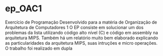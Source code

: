 # ep_OAC1
Exercício de Programação Desenvolvido para a matéria de Organização de Arquitetura de Computadores 1
O EP consiste em solucionar um dos problemas da lista utilizando código alto nível (C) e código em assembly na arquitetura MIPS.
Também há um relatório muito bem elaborado explicando as particularidades da arquitetura MIPS, suas intruções e micro operações.
O trabalho foi realizado em dupla
